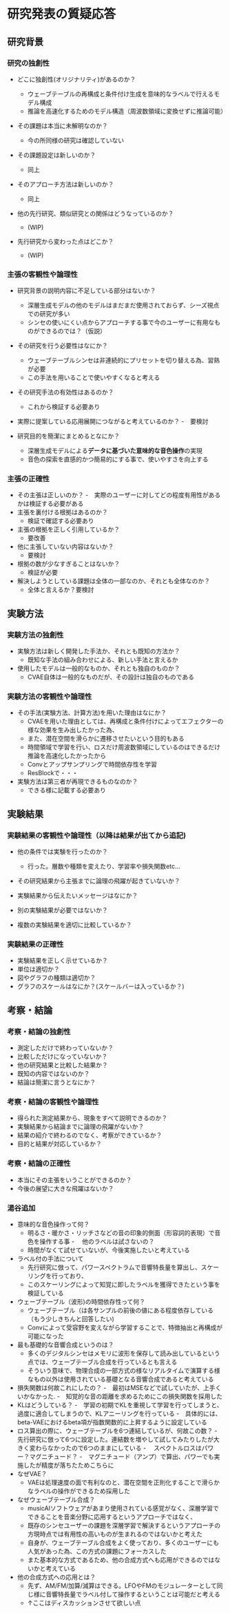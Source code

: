 # 研究発表の質疑応答

## 研究背景

### 研究の独創性
- どこに独創性(オリジナリティ)があるのか？
  - ウェーブテーブルの再構成と条件付け生成を意味的なラベルで行えるモデル構成
  - 推論を高速化するためのモデル構造（周波数領域に変換せずに推論可能）

 - その課題は本当に未解明なのか？
   - 今の所同様の研究は確認していない
 - その課題設定は新しいのか？
   - 同上 
 - そのアプローチ方法は新しいのか？
   - 同上 
 - 他の先行研究、類似研究との関係はどうなっているのか？
   - (WIP) 
 - 先行研究から変わった点はどこか？
   - (WIP)

### 主張の客観性や論理性
 - 研究背景の説明内容に不足している部分はないか？
   - 深層生成モデルの他のモデルはまだまだ使用されておらず、シーズ視点での研究が多い
    - シンセの使いにくい点からアプローチする事で今のユーザーに有用なものができるのでは？（仮説）
 
 - その研究を行う必要性はなにか？
    - ウェーブテーブルシンセは非連続的にプリセットを切り替える為、習熟が必要
    - この手法を用いることで使いやすくなると考える
 
 - その研究手法の有効性はあるのか？
    - これから検証する必要あり
 
 - 実際に提案している応用展開につながると考えているのか？
    -　要検討 

 - 研究目的を簡潔にまとめるとなにか？

    - 深層生成モデルによる**データに基づいた意味的な音色操作**の実現
    - 音色の探索を直感的かつ簡易的にする事で、使いやすさを向上する

### 主張の正確性
 - その主張は正しいのか？
    -　実際のユーザーに対してどの程度有用性があるかは検証する必要がある 
 - 主張を裏付ける根拠はあるのか？
    - 検証で確認する必要あり 
 - 主張の根拠を正しく引用しているか？
    - 要改善 
 - 他に主張していない内容はないか？
    - 要検討 
 - 根拠の数が少なすぎることはないか？
    - 検証が必要
 - 解決しようとしている課題は全体の一部なのか、それとも全体なのか？
    - 全体と言えるか？要検討

## 実験方法

### 実験方法の独創性
 - 実験方法は新しく開発した手法か、それとも既知の方法か？
    - 既知な手法の組み合わせによる、新しい手法と言えるか 
 - 使用したモデルは一般的なものか、それとも独自のものか？
    - CVAE自体は一般的なものだが、その設計は独自のものである

### 実験方法の客観性や論理性
 - その手法(実験方法、計算方法)を用いた理由はなにか？
    - CVAEを用いた理由としては、再構成と条件付けによってエフェクターの様な効果を生み出したかった為、
    - また、潜在空間を滑らかに遷移させたいという目的もある
    - 時間領域で学習を行い、ロスだけ周波数領域にしているのはできるだけ推論を高速化したかったから
    - Convとアップサンプリングで時間依存性を学習
    - ResBlockで・・・ 
 - 実験方法は第三者が再現できるものなのか？
    - できる様に記載する必要あり

## 実験結果

### 実験結果の客観性や論理性（以降は結果が出てから追記)
 - 他の条件では実験を行ったのか？
    - 行った。層数や種類を変えたり、学習率や損失関数etc...
  
 - その研究結果から主張までに論理の飛躍が起きていないか？
 - 実験結果から伝えたいメッセージはなにか？
 - 別の実験結果が必要ではないか？
 - 複数の実験結果を適切に比較しているか？

### 実験結果の正確性
 - 実験結果を正しく示せているか？
 - 単位は適切か？
 - 図やグラフの種類は適切か？
 - グラフのスケールはなにか？(スケールバーは入っているか？)

## 考察・結論

### 考察・結論の独創性
 - 測定しただけで終わっていないか？
 - 比較しただけになっていないか？
 - 他の研究結果と比較した結果か？
 - 既知の内容ではないのか？
 - 結論は簡潔に言うとなにか？

### 考察・結論の客観性や論理性
 - 得られた測定結果から、現象をすべて説明できるのか？
 - 実験結果から結論までに論理の飛躍がないか？
 - 結果の紹介で終わるのでなく、考察ができているか？
 - 目的と結果が対応しているか？

### 考察・結論の正確性
 - 本当にその主張をいうことができるのか？
 - 今後の展望に大きな飛躍はないか？

### 湯谷追加
 - 意味的な音色操作って何？
    - 明るさ・暖かさ・リッチさなどの音の印象的側面（形容詞的表現）で音色を操作する事
 -　 他のラベルは試さないの？
    - 時間がなくて試せていないが、今後実施したいと考えている
 - ラベル付の手法について
    - 先行研究に倣って、パワースペクトラムで音響特長量を算出し、スケーリングを行っており、
    - このスケーリングによって知覚に即したラベルを獲得できたという事を検証している
 - ウェーブテーブル（波形)の時間依存性って何？
    - ウェーブテーブル（は各サンプルの前後の値にある程度依存している（もう少しきちんと回答したい)
    - Convによって受容野を変えながら学習することで、特徴抽出と再構成が可能になった
 - 最も基礎的な音響合成というのは？
    - 多くのデジタルシンセはメモリに波形を保存して読み出しているという点では、ウェーブテーブル合成を行っているとも言える
    - そういう意味で、物理合成の一部方式の様なリアルタイムで演算する様なもの以外は使用されている基礎となる音響合成であると考えている
 - 損失関数は何故これにしたの？
    -　最初はMSEなどで試していたが、上手くいかなかった.
    -　知覚的な音の距離を求めるためにこの損失関数を採用した
 - KLはどうしている？
    -　学習の初期でKLを重視して学習を行ってしまうと、過度に適合してしまうので、KLアニーリングを行っている
    -　具体的には、beta-VAEにおけるbeta項が指数関数的に上昇するように設定している 
 - ロス算出の際に、ウェーブテーブルを6つ連結しているが、何故この数？
    -　先行研究に倣って6つに設定した。連結数を増やして試してみたりしたが大きく変わらなかったので6つのままにしている
 -　 スペクトルロスはパワー？マグニチュード？
    -　マグニチュード（アンプ）で算出、パワーでも実施したが精度が落ちたためこちらに
 - なぜVAE？
    - VAEは処理速度の面で有利なのと、潜在空間を正則化することで滑らかなラベルの操作ができるため採用した
 - なぜウェーブテーブル合成？
    - musicAIソフトウェアがあまり使用されている感覚がなく、深層学習でできることを音楽分野に応用するというアプローチではなく、
    - 既存のシンセユーザーの課題を深層学習で解決するというアプローチの方現時点では有用性の高いものが生まれるのではないかと考えた
    - 自身が、ウェーブテーブル合成をよく使っており、多くのユーザーにも人気があった為、この方式の課題にフォーカスした
    - また基本的な方式であるため、他の合成方式へも応用ができるのではないかと考えている
 - 他の合成方式への応用とは？
    - 先ず、AM/FM/加算/減算はできる。LFOやFMのモジュレーターとして同じ様に音響特長量でラベル付して操作するということは可能だと考える
    - ↑ここはディスカッションさせて欲しい点
